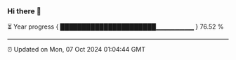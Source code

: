 ### Hi there 👋

⏳ Year progress { ██████████████████████▁▁▁▁▁▁▁▁ } 76.52 %

---

⏰ Updated on Mon, 07 Oct 2024 01:04:44 GMT
